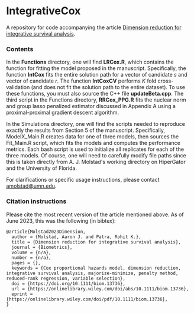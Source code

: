 # IntegrativeCox
A repository for code accompanying the article [Dimension reduction for integrative survival analysis](https://onlinelibrary.wiley.com/doi/abs/10.1111/biom.13736).  

### Contents
In the **Functions** directory, one will find **LRCox.R**, which contains the function for fitting the model proposed in the manuscript. Specifically, the function **IntCox** fits the entire solution path for a vector of candidate *s* and vector of candidate *r*. The function **IntCoxCV** performs *K* fold cross-validation (and does not fit the solution path to the entire dataset). To use these functions, you must also source the C++ file **updateBeta.cpp**. The third script in the Functions directory, **RRCox_PPG.R** fits the nuclear norm and group lasso penalized estimator discussed in Appendix A using a proximal-proximal gradient descent algorithm. 

In the Simulations directory, one will find the scripts needed to reproduce exactly the results from Section 5 of the manuscript. Specifically, ModelX_Main.R creates data for one of three models, then sources the Fit_Main.R script, which fits the models and computes the performance metrics. Each bash script is used to initialize all replicates for each of the three models.  Of course, one will need to carefully modify file paths since this is taken directly from A. J. Molstad's working directory on HiperGator and the University of Florida. 

For clarifications or specific usage instructions, please contact [amolstad@umn.edu](mailto:amolstad@umn.edu). 

### Citation instructions
Please cite the most recent version of the article mentioned above. As of June 2023, this was the following (in bibtex): 
```
@article{Molstad2023Dimension,
  author = {Molstad, Aaron J. and Patra, Rohit K.},
  title = {Dimension reduction for integrative survival analysis},
  journal = {Biometrics},
  volume = {n/a},
  number = {n/a},
  pages = {},
  keywords = {Cox proportional hazards model, dimension reduction, integrative survival analysis, majorize-minimize, penalty method, reduced-rank regression, variable selection},
  doi = {https://doi.org/10.1111/biom.13736},
  url = {https://onlinelibrary.wiley.com/doi/abs/10.1111/biom.13736},
  eprint = {https://onlinelibrary.wiley.com/doi/pdf/10.1111/biom.13736},
}
```
